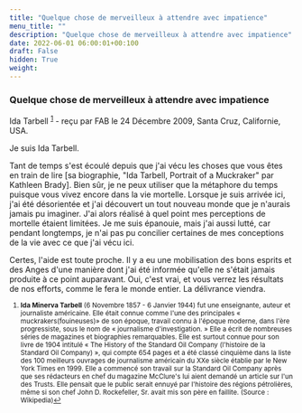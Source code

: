 ```yaml
---
title: "Quelque chose de merveilleux à attendre avec impatience"
menu_title: ""
description: "Quelque chose de merveilleux à attendre avec impatience"
date: 2022-06-01 06:00:01+00:100
draft: False
hidden: True
weight:
---
```

### Quelque chose de merveilleux à attendre avec impatience

Ida Tarbell <sup id="a1">[1](#f1)</sup> - reçu par FAB le 24 Décembre 2009, Santa Cruz, Californie, USA.

Je suis Ida Tarbell.

Tant de temps s'est écoulé depuis que j'ai vécu les choses que vous êtes en train de lire [sa biographie, "Ida Tarbell, Portrait of a Muckraker" par Kathleen Brady]. Bien sûr, je ne peux utiliser que la métaphore du temps puisque vous vivez encore dans la vie mortelle. Lorsque je suis arrivée ici, j'ai été désorientée et j'ai découvert un tout nouveau monde que je n'aurais jamais pu imaginer. J'ai alors réalisé à quel point mes perceptions de mortelle étaient limitées. Je me suis épanouie, mais j'ai aussi lutté, car pendant longtemps, je n'ai pas pu concilier certaines de mes conceptions de la vie avec ce que j'ai vécu ici.

Certes, l'aide est toute proche. Il y a eu une mobilisation des bons esprits et des Anges d'une manière dont j'ai été informée qu'elle ne s'était jamais produite à ce point auparavant. Oui, c'est vrai, et vous verrez les résultats de nos efforts, comme le fera le monde entier. La délivrance viendra.
<small>

1. <large id="f1"> **Ida Minerva Tarbell** (6 Novembre 1857 - 6 Janvier 1944) fut une enseignante, auteur et journaliste américaine. Elle était connue comme l'une des principales « muckrakers(fouineuses)» de son époque, travail connu à l'époque moderne, dans l'ère progressiste, sous le nom de « journalisme d'investigation. » Elle a écrit de nombreuses séries de magazines et biographies remarquables. Elle est surtout connue pour son livre de 1904 intitulé « The History of the Standard Oil Company (l'histoire de la Standard Oil Company) », qui compte 654 pages et a été classé cinquième dans la liste des 100 meilleurs ouvrages de journalisme américain du XXe siècle établie par le New York Times en 1999. Elle a commencé son travail sur la Standard Oil Company après que ses rédacteurs en chef du magazine McClure's lui aient demandé un article sur l'un des Trusts. Elle pensait que le public serait ennuyé par l'histoire des régions pétrolières, même si son chef John D. Rockefeller, Sr. avait mis son père en faillite. (Source : Wikipedia)[↩](#a1)
